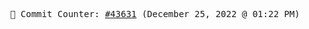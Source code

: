 <p align="center">
    <samp>
        📮 Commit Counter: <a href="https://github.com/Javascript-void0/Javascript-void0/commits/main">#43631</a> (December 25, 2022 @ 01:22 PM)
    </samp>
</p>